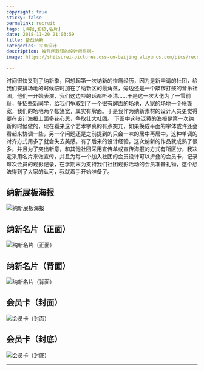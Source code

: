 ```yaml
---
copyright: true
sticky: false
permalink: recruit
tags: [海报,影协,名片]
date: 2018-11-20 21:03:59
title: 备战纳新
categories: 平面设计
description: 被程序耽误的设计师系列~
image: https://shitsurei-pictures.oss-cn-beijing.aliyuncs.com/pics/recruit0.jpg

---
```


时间很快又到了纳新季，回想起第一次纳新的惨痛经历，因为是新申请的社团，给我们安排场地的时候临时加在了纳新区的最角落，旁边还是一个敲锣打鼓的音乐社团，他们一开始表演，我们这边吵的话都听不清……于是这一次大佬为了一雪前耻，多招些新同学，给我们争取到了一个很有牌面的场地，人家的场地一个帐篷宽，我们的场地两个帐篷宽，属实有牌面。于是我作为纳新素材的设计人员更觉得要在设计海报上面多花心思，争取壮大社团。
下图中这张泛黄的海报是第一次纳新的时候做的，现在看来这个艺术字真的有点突兀，如果换成平面的字体或许还会看起来协调一些，另一个问题还是之前提到的只会一味的居中再居中，这种单调的对齐方式用多了就会失去美感。有了后来的设计经验，这次纳新的作品就成熟了很多，并且为了突出新意，和其他社团采用宣传单或宣传海报的方式有所区分，我决定采用名片来做宣传，并且为每一个加入社团的会员设计可以折叠的会员卡，记录每次会员的观影记录，在学期末为支持我们社团观影活动的会员准备礼物，这个想法得到了大家的认可，我就着手开始准备了。

<!-- more -->

## 纳新展板海报

![纳新展板海报](https://shitsurei-pictures.oss-cn-beijing.aliyuncs.com/pics/recruit1.jpg)

## 纳新名片（正面）

![纳新名片（正面）](https://shitsurei-pictures.oss-cn-beijing.aliyuncs.com/pics/recruit2.jpg)

## 纳新名片（背面）

![纳新名片（背面）](https://shitsurei-pictures.oss-cn-beijing.aliyuncs.com/pics/recruit3.jpg)

## 会员卡（封面）

![会员卡（封面）](https://shitsurei-pictures.oss-cn-beijing.aliyuncs.com/pics/recruit4.jpg)

## 会员卡（封底）

![会员卡（封底）](https://shitsurei-pictures.oss-cn-beijing.aliyuncs.com/pics/recruit5.jpg)

<hr />
